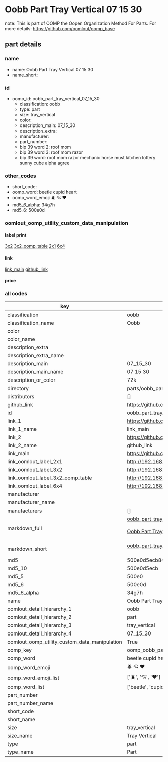 # Oobb Part Tray Vertical 07 15 30  

note: This is part of OOMP the Oopen Organization Method For Parts. For more details: https://github.com/oomlout/oomp_base

##  part details





### name
* name: Oobb Part Tray Vertical 07 15 30
* name_short: 
### id
* oomp_id: oobb_part_tray_vertical_07_15_30
  * classification: oobb
  * type: part
  * size: tray_vertical
  * color: 
  * description_main: 07_15_30
  * description_extra: 
  * manufacturer: 
  * part_number: 
  * bip 39 word 2: roof mom
  * bip 39 word 3: roof mom razor
  * bip 39 word: roof mom razor mechanic horse must kitchen lottery sunny cube alpha agree

### other_codes
* short_code: 
* oomp_word: beetle cupid heart
* oomp_word_emoji :beetle: :cupid: :heart:
* md5_6_alpha: 34g7h
* md5_6: 500e0d






### oomlout_oomp_utility_custom_data_manipulation
#### label print
[3x2](http://192.168.1.245:1112/?label=oomp%2034g7h)
[3x2_oomp_table](http://192.168.1.107:1112/?label=oomp%2034g7h)
[2x1](http://192.168.1.242:1112/?label=oomp%2034g7h)
[6x4](http://192.168.1.55:1112/?label=oomp%2034g7h)    

#### link

[link_main](https://github.com/oomlout/oomlout_oomp_current_version_messy/tree/main/parts/oobb_part_tray_vertical_07_15_30) [github_link](https://github.com/oomlout/oomlout_oomp_part_src/tree/main/parts/oobb_part_tray_vertical_07_15_30)                             

#### price







### all codes 
| key | value |  
| --- | --- |  
| classification | oobb |  
| classification_name | Oobb |  
| color |  |  
| color_name |  |  
| description_extra |  |  
| description_extra_name |  |  
| description_main | 07_15_30 |  
| description_main_name | 07 15 30 |  
| description_or_color | 72k |  
| directory | parts/oobb_part_tray_vertical_07_15_30 |  
| distributors | [] |  
| github_link | https://github.com/oomlout/oomlout_oomp_part_src/tree/main/parts/oobb_part_tray_vertical_07_15_30 |  
| id | oobb_part_tray_vertical_07_15_30 |  
| link_1 | https://github.com/oomlout/oomlout_oomp_current_version_messy/tree/main/parts/oobb_part_tray_vertical_07_15_30 |  
| link_1_name | link_main |  
| link_2 | https://github.com/oomlout/oomlout_oomp_part_src/tree/main/parts/oobb_part_tray_vertical_07_15_30 |  
| link_2_name | github_link |  
| link_main | https://github.com/oomlout/oomlout_oomp_current_version_messy/tree/main/parts/oobb_part_tray_vertical_07_15_30 |  
| link_oomlout_label_2x1 | http://192.168.1.242:1112/?label=oomp%2034g7h |  
| link_oomlout_label_3x2 | http://192.168.1.245:1112/?label=oomp%2034g7h |  
| link_oomlout_label_3x2_oomp_table | http://192.168.1.107:1112/?label=oomp%2034g7h |  
| link_oomlout_label_6x4 | http://192.168.1.55:1112/?label=oomp%2034g7h |  
| manufacturer |  |  
| manufacturer_name |  |  
| manufacturers | [] |  
| markdown_full | [oobb_part_tray_vertical_07_15_30](https://github.com/oomlout/oomlout_oomp_current_version_messy/tree/main/parts/oobb_part_tray_vertical_07_15_30)<br>[](https://github.com/oomlout/oomlout_oomp_current_version_messy/tree/main/parts/oobb_part_tray_vertical_07_15_30)<br>[Oobb Part Tray Vertical 07 15 30](https://github.com/oomlout/oomlout_oomp_current_version_messy/tree/main/parts/oobb_part_tray_vertical_07_15_30)<br><br> |  
| markdown_short | [oobb_part_tray_vertical_07_15_30](https://github.com/oomlout/oomlout_oomp_current_version_messy/tree/main/parts/oobb_part_tray_vertical_07_15_30)<br><br> |  
| md5 | 500e0d5ecb840f624836e8a36563b5dd |  
| md5_10 | 500e0d5ecb |  
| md5_5 | 500e0 |  
| md5_6 | 500e0d |  
| md5_6_alpha | 34g7h |  
| name | Oobb Part Tray Vertical 07 15 30 |  
| oomlout_detail_hierarchy_1 | oobb |  
| oomlout_detail_hierarchy_2 | part |  
| oomlout_detail_hierarchy_3 | tray_vertical |  
| oomlout_detail_hierarchy_4 | 07_15_30 |  
| oomlout_oomp_utility_custom_data_manipulation | True |  
| oomp_key | oomp_oobb_part_tray_vertical_07_15_30 |  
| oomp_word | beetle cupid heart |  
| oomp_word_emoji | :beetle: :cupid: :heart: |  
| oomp_word_emoji_list | [':beetle:', ':cupid:', ':heart:'] |  
| oomp_word_list | ['beetle', 'cupid', 'heart'] |  
| part_number |  |  
| part_number_name |  |  
| short_code |  |  
| short_name |  |  
| size | tray_vertical |  
| size_name | Tray Vertical |  
| type | part |  
| type_name | Part |  
